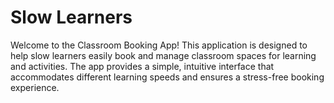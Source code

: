 # Slow Learners
Welcome to the Classroom Booking App! This application is designed to help slow learners easily book and manage classroom spaces for learning and activities. The app provides a simple, intuitive interface that accommodates different learning speeds and ensures a stress-free booking experience.
